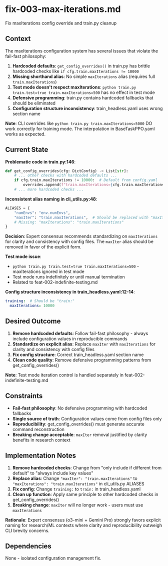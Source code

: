# fix-003-max-iterations.md

Fix maxIterations config override and train.py cleanup

## Context

The maxIterations configuration system has several issues that violate the fail-fast philosophy:
1. **Hardcoded defaults**: `get_config_overrides()` in train.py has brittle hardcoded checks like `if cfg.train.maxIterations != 10000`
2. **Missing shorthand alias**: No simple `maxIterations` alias (requires full `train.maxIterations`)
3. **Test mode doesn't respect maxIterations**: `python train.py train.test=true train.maxIterations=500` has no effect in test mode
4. **Defensive programming**: train.py contains hardcoded fallbacks that should be eliminated
5. **Configuration structure inconsistency**: train_headless.yaml uses wrong section name

**Note**: CLI overrides like `python train.py train.maxIterations=5000` DO work correctly for training mode. The interpolation in BaseTaskPPO.yaml works as expected.

## Current State

**Problematic code in train.py:146**:
```python
def get_config_overrides(cfg: DictConfig) -> List[str]:
    # ... other checks with hardcoded defaults ...
    if cfg.train.maxIterations != 10000:  # Default from config.yaml
        overrides.append(f"train.maxIterations={cfg.train.maxIterations}")
    # ... more hardcoded checks ...
```

**Inconsistent alias naming in cli_utils.py:48**:
```python
ALIASES = {
    "numEnvs": "env.numEnvs",
    "maxIter": "train.maxIterations",  # Should be replaced with "maxIterations"
    # Missing: "maxIterations": "train.maxIterations"
}
```

**Decision**: Expert consensus recommends standardizing on `maxIterations` for clarity and consistency with config files. The `maxIter` alias should be removed in favor of the explicit form.

**Test mode issue**:
- `python train.py train.test=true train.maxIterations=500` - maxIterations ignored in test mode
- Test mode runs indefinitely or until manual termination
- Related to feat-002-indefinite-testing.md

**Config structure inconsistency in train_headless.yaml:12-14**:
```yaml
training:  # Should be "train:"
  maxIterations: 10000
```

## Desired Outcome

1. **Remove hardcoded defaults**: Follow fail-fast philosophy - always include configuration values in reproducible commands
2. **Standardize on explicit alias**: Replace `maxIter` with `maxIterations` for clarity and consistency with config files
3. **Fix config structure**: Correct train_headless.yaml section name
4. **Clean code quality**: Remove defensive programming patterns from get_config_overrides()

**Note**: Test mode iteration control is handled separately in feat-002-indefinite-testing.md

## Constraints

- **Fail-fast philosophy**: No defensive programming with hardcoded fallbacks
- **Single source of truth**: Configuration values come from config files only
- **Reproducibility**: get_config_overrides() must generate accurate command reconstruction
- **Breaking change acceptable**: `maxIter` removal justified by clarity benefits in research context

## Implementation Notes

1. **Remove hardcoded checks**: Change from "only include if different from default" to "always include key values"
2. **Replace alias**: Change `"maxIter": "train.maxIterations"` to `"maxIterations": "train.maxIterations"` in cli_utils.py ALIASES
3. **Fix config**: Change `training:` to `train:` in train_headless.yaml
4. **Clean up function**: Apply same principle to other hardcoded checks in get_config_overrides()
5. **Breaking change**: `maxIter` will no longer work - users must use `maxIterations`

**Rationale**: Expert consensus (o3-mini + Gemini Pro) strongly favors explicit naming for research/ML contexts where clarity and reproducibility outweigh CLI brevity concerns.

## Dependencies

None - isolated configuration management fix.
